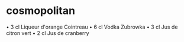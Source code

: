 # cosmopolitan
•	3 cl Liqueur d'orange Cointreau
•	6 cl Vodka Zubrowka
•	3 cl Jus de citron vert
•	2 cl Jus de cranberry
